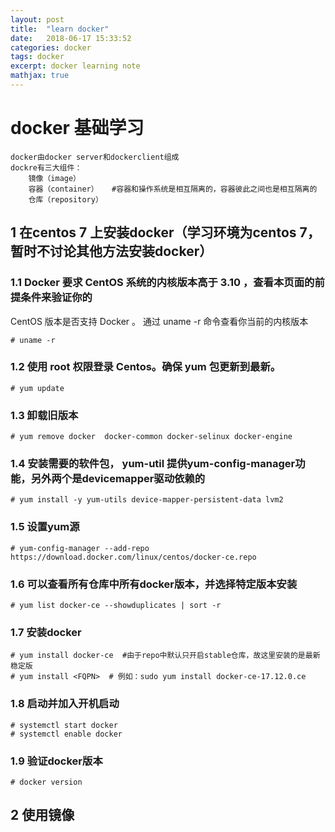```yaml
---
layout: post
title:  "learn docker"
date:   2018-06-17 15:33:52
categories: docker
tags: docker
excerpt: docker learning note
mathjax: true
---
```

# docker 基础学习

    docker由docker server和dockerclient组成
    dockre有三大组件：
        镜像（image）
        容器（container）   #容器和操作系统是相互隔离的，容器彼此之间也是相互隔离的
        仓库（repository）

## 1 在centos 7 上安装docker（学习环境为centos 7，暂时不讨论其他方法安装docker）

### 1.1 Docker 要求 CentOS 系统的内核版本高于 3.10 ，查看本页面的前提条件来验证你的

CentOS 版本是否支持 Docker 。
通过 uname -r 命令查看你当前的内核版本

    # uname -r

### 1.2 使用 root 权限登录 Centos。确保 yum 包更新到最新。

    # yum update

### 1.3 卸载旧版本

    # yum remove docker  docker-common docker-selinux docker-engine

### 1.4 安装需要的软件包， yum-util 提供yum-config-manager功能，另外两个是devicemapper驱动依赖的

    # yum install -y yum-utils device-mapper-persistent-data lvm2

### 1.5 设置yum源

    # yum-config-manager --add-repo https://download.docker.com/linux/centos/docker-ce.repo

### 1.6 可以查看所有仓库中所有docker版本，并选择特定版本安装

    # yum list docker-ce --showduplicates | sort -r

###  1.7 安装docker

    # yum install docker-ce  #由于repo中默认只开启stable仓库，故这里安装的是最新稳定版
    # yum install <FQPN>  # 例如：sudo yum install docker-ce-17.12.0.ce

### 1.8 启动并加入开机启动

    # systemctl start docker
    # systemctl enable docker

### 1.9 验证docker版本

    # docker version

## 2 使用镜像
